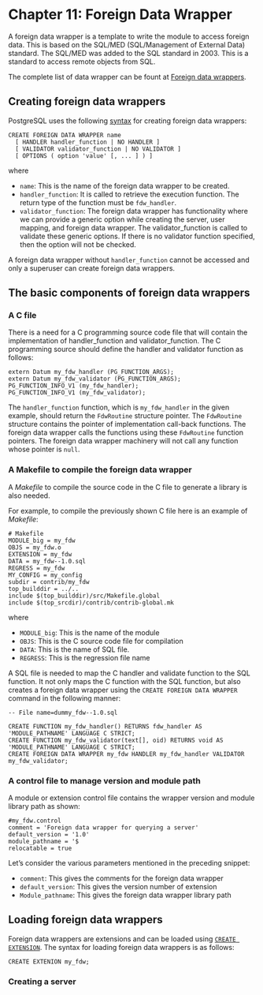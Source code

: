# Chapter 11: Foreign Data Wrapper

A foreign data wrapper is a template to write the module to access foreign data. This is based on the SQL/MED (SQL/Management of External Data) standard. The SQL/MED was added to the SQL standard in 2003. This is a standard to access remote objects from SQL.

The complete list of data wrapper can be fount at [Foreign data wrappers](https://wiki.postgresql.org/wiki/Foreign_data_wrappers).

## Creating foreign data wrappers

PostgreSQL uses the following [syntax](https://www.postgresql.org/docs/current/sql-createforeigndatawrapper.html) for creating foreign data wrappers:

```
CREATE FOREIGN DATA WRAPPER name
  [ HANDLER handler_function | NO HANDLER ]
  [ VALIDATOR validator_function | NO VALIDATOR ]
  [ OPTIONS ( option 'value' [, ... ] ) ]
```

where

* `name`: This is the name of the foreign data wrapper to be created.
* `handler_function`: It is called to retrieve the execution function. The return type of the function must be `fdw_handler`.
* `validator_function`: The foreign data wrapper has functionality where we can provide a generic option while creating the server, user mapping, and foreign data wrapper. The validator_function is called to validate these generic options. If there is no validator function specified, then the option will not be checked.

A foreign data wrapper without `handler_function` cannot be accessed and only a superuser can create foreign data wrappers.

## The basic components of foreign data wrappers

### A C file

There is a need for a C programming source code file that will contain the implementation of handler_function and validator_function. The C programming source should define the handler and validator function as follows:

```
extern Datum my_fdw_handler (PG_FUNCTION_ARGS);
extern Datum my_fdw_validator (PG_FUNCTION_ARGS);
PG_FUNCTION_INFO_V1 (my_fdw_handler);
PG_FUNCTION_INFO_V1 (my_fdw_validator);
```

The `handler_function` function, which is `my_fdw_handler` in the given example, should return the `FdwRoutine` structure pointer. The `FdwRoutine` structure contains the pointer of implementation call-back functions. The foreign data wrapper calls the functions using these `FdwRoutine` function pointers. The foreign data wrapper machinery will not call any function whose pointer is `null`.

### A Makefile to compile the foreign data wrapper

A _Makefile_ to compile the source code in the C file to generate a library is also needed.

For example, to compile the previously shown C file here is an example of _Makefile_:

```
# Makefile
MODULE_big = my_fdw
OBJS = my_fdw.o
EXTENSION = my_fdw
DATA = my_fdw--1.0.sql
REGRESS = my_fdw
MY_CONFIG = my_config
subdir = contrib/my_fdw
top_builddir = ../..
include $(top_builddir)/src/Makefile.global
include $(top_srcdir)/contrib/contrib-global.mk
```

where

* `MODULE_big`: This is the name of the module
* `OBJS`: This is the C source code file for compilation
* `DATA`: This is the name of SQL file.
* `REGRESS`: This is the regression file name

A SQL file is needed to map the C handler and validate function to the SQL function. It not only maps the C function with the SQL function, but also creates a foreign data wrapper using the `CREATE FOREIGN DATA WRAPPER` command in the following manner:

```
-- File name=dummy_fdw--1.0.sql

CREATE FUNCTION my_fdw_handler() RETURNS fdw_handler AS 'MODULE_PATHNAME' LANGUAGE C STRICT;
CREATE FUNCTION my_fdw_validator(text[], oid) RETURNS void AS 'MODULE_PATHNAME' LANGUAGE C STRICT;
CREATE FOREIGN DATA WRAPPER my_fdw HANDLER my_fdw_handler VALIDATOR my_fdw_validator;
```

### A control file to manage version and module path

A module or extension control file contains the wrapper version and module library path as shown:

```
#my_fdw.control
comment = 'Foreign data wrapper for querying a server'
default_version = '1.0'
module_pathname = '$
relocatable = true
```

Let’s consider the various parameters mentioned in the preceding snippet:

* `comment`: This gives the comments for the foreign data wrapper
* `default_version`: This gives the version number of extension
* `Module_pathname`: This gives the foreign data wrapper library path

## Loading foreign data wrappers

Foreign data wrappers are extensions and can be loaded using [`CREATE EXTENSION`](https://www.postgresql.org/docs/current/sql-createextension.html). The syntax for loading foreign data wrappers is as follows:

`CREATE EXTENION my_fdw;`

### Creating a server
